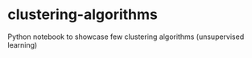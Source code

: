 # clustering-algorithms
Python notebook to showcase few clustering algorithms (unsupervised learning)
